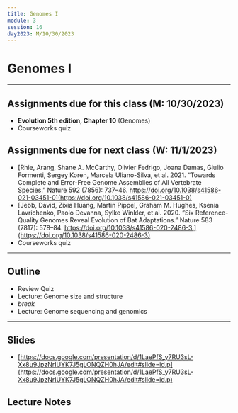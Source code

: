 ```yaml
---
title: Genomes I
module: 3
session: 16
day2023: M/10/30/2023
---
```


# Genomes I

----

## Assignments due for this class (M: 10/30/2023)
- **Evolution 5th edition, Chapter 10** (Genomes)
- Courseworks quiz


## Assignments due for next class (W: 11/1/2023)
- [Rhie, Arang, Shane A. McCarthy, Olivier Fedrigo, Joana Damas, Giulio Formenti, Sergey Koren, Marcela Uliano-Silva, et al. 2021. “Towards Complete and Error-Free Genome Assemblies of All Vertebrate Species.” Nature 592 (7856): 737–46. https://doi.org/10.1038/s41586-021-03451-0](https://doi.org/10.1038/s41586-021-03451-0)
- [Jebb, David, Zixia Huang, Martin Pippel, Graham M. Hughes, Ksenia Lavrichenko, Paolo Devanna, Sylke Winkler, et al. 2020. “Six Reference-Quality Genomes Reveal Evolution of Bat Adaptations.” Nature 583 (7817): 578–84. https://doi.org/10.1038/s41586-020-2486-3.](https://doi.org/10.1038/s41586-020-2486-3)
- Courseworks quiz


----

## Outline
- Review Quiz
- Lecture: Genome size and structure
- *break*
- Lecture: Genome sequencing and genomics


----

## Slides
- [https://docs.google.com/presentation/d/1LaePfS_y7RU3sL-Xx8u9JpzNrIUYK7J5gLONQZH0hJA/edit#slide=id.p](https://docs.google.com/presentation/d/1LaePfS_y7RU3sL-Xx8u9JpzNrIUYK7J5gLONQZH0hJA/edit#slide=id.p)


## Lecture Notes